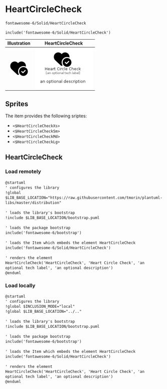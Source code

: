 # HeartCircleCheck


```text
fontawesome-6/Solid/HeartCircleCheck
```

```text
include('fontawesome-6/Solid/HeartCircleCheck')
```



| Illustration | HeartCircleCheck |
| :---: | :---: |
| ![illustration for Illustration](../../fontawesome-6/Solid/HeartCircleCheck.png) | ![illustration for HeartCircleCheck](../../fontawesome-6/Solid/HeartCircleCheck.Local.png) |



## Sprites
The item provides the following sriptes:

- `<$HeartCircleCheckXs>`
- `<$HeartCircleCheckSm>`
- `<$HeartCircleCheckMd>`
- `<$HeartCircleCheckLg>`





## HeartCircleCheck

### Load remotely
```plantuml
@startuml
' configures the library
!global $LIB_BASE_LOCATION="https://raw.githubusercontent.com/tmorin/plantuml-libs/master/distribution"

' loads the library's bootstrap
!include $LIB_BASE_LOCATION/bootstrap.puml

' loads the package bootstrap
include('fontawesome-6/bootstrap')

' loads the Item which embeds the element HeartCircleCheck
include('fontawesome-6/Solid/HeartCircleCheck')

' renders the element
HeartCircleCheck('HeartCircleCheck', 'Heart Circle Check', 'an optional tech label', 'an optional description')
@enduml
```

### Load locally
```plantuml
@startuml
' configures the library
!global $INCLUSION_MODE="local"
!global $LIB_BASE_LOCATION="../.."

' loads the library's bootstrap
!include $LIB_BASE_LOCATION/bootstrap.puml

' loads the package bootstrap
include('fontawesome-6/bootstrap')

' loads the Item which embeds the element HeartCircleCheck
include('fontawesome-6/Solid/HeartCircleCheck')

' renders the element
HeartCircleCheck('HeartCircleCheck', 'Heart Circle Check', 'an optional tech label', 'an optional description')
@enduml
```

